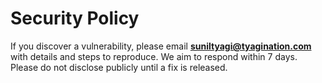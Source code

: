 # Security Policy


If you discover a vulnerability, please email **suniltyagi@tyagination.com** with details and steps to reproduce. We aim to respond within 7 days. Please do not disclose publicly until a fix is released.